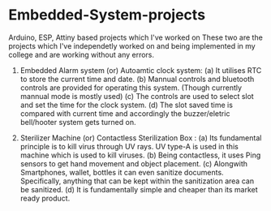# Embedded-System-projects
Arduino, ESP, Attiny based projects which I've worked on
These two are the projects which I've independetly worked on and being implemented in my college and are working without any errors.

1. Embedded Alarm system (or) Autoamtic clock system:
     (a) It utilises RTC to store the current time and date.
     (b) Mannual controls and bluetooth controls are provided for operating this system. (Though currently mannual mode is mostly used)
     (c) The controls are used to select slot and set the time for the clock system.
     (d) The slot saved time is compared with current time and accordingly the buzzer/eletric bell/hooter system gets turned on.

2. Sterilizer Machine (or) Contactless Sterilization Box :
     (a) Its fundamental principle is to kill virus through UV rays. UV type-A is used in this machine which is used to kill viruses.
     (b) Being contactless, it uses Ping sensors to get hand movement and object placement.
     (c) Alongwith Smartphones, wallet, bottles it can even sanitize documents. Specifically, anything that can be kept within the sanitization area can be sanitized.
     (d) It is fundamentally simple and cheaper than its market ready product.
